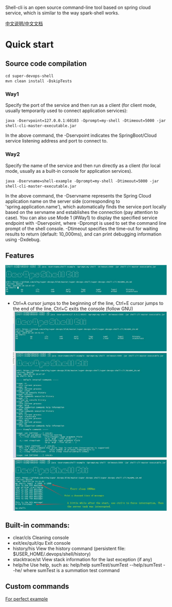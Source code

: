 Shell-cli is an open source command-line tool based on spring cloud service, which is similar to the way spark-shell works.

[中文说明/中文文档](README_CN.md)

# Quick start

## Source code compilation
```
cd super-devops-shell
mvn clean install -DskipTests 
```

### Way1
Specify the port of the service and then run as a client (for client mode, usually temporarily used to connect application services):

```
java -Dservpoint=127.0.0.1:60103 -Dprompt=my-shell -Dtimeout=5000 -jar shell-cli-master-executable.jar
```

In the above command, the -Dservpoint indicates the SpringBoot/Cloud service listening address and port to connect to.

### Way2
Specify the name of the service and then run directly as a client (for local mode, usually as a built-in console for application services).

```
java -Dservname=shell-example -Dprompt=my-shell -Dtimeout=5000 -jar shell-cli-master-executable.jar
```

In the above command, the -Dservname represents the Spring Cloud application name on the server side 
(corresponding to 'spring.application.name'), which automatically finds the service port locally based on the servname
and establishes the connection (pay attention to case). You can also use Mode 1 (#Way1) to display the specified service
endpoint with -Dservpoint, where -Dprompt is used to set the command line prompt of the shell console. -Dtimeout specifies
the time-out for waiting results to return (default: 10_000ms), and can print debugging information using -Dxdebug.

## Features
![tab auto-completion](shots/use_tab.jpg)
- Ctrl+A cursor jumps to the beginning of the line, Ctrl+E cursor jumps to the end of the line, Ctrl+C exits the console (follow GNU)
![Connect use serverpoint](shots/use_servpoint.jpg)
![help](shots/use_help.jpg)
![Forced interruption of tasks running](shots/force_interrupt.jpg)

## Built-in commands:
- clear/cls    Cleaning console
- exit/ex/quit/qu    Exit console
- history/his    View the history command (persistent file: $USER_HOME/.devops/shell/history)
- stacktrace/st    View stack information for the last exception (if any)
- help/he    Use help, such as: help/help sumTest/sumTest --help/sumTest --he/ where sumTest is a summation test command

## Custom commands

[For perfect example](super-devops-shell-example/src/main/java/com/wl4g/devops/shell/exporter/ExampleExporter.java)
	